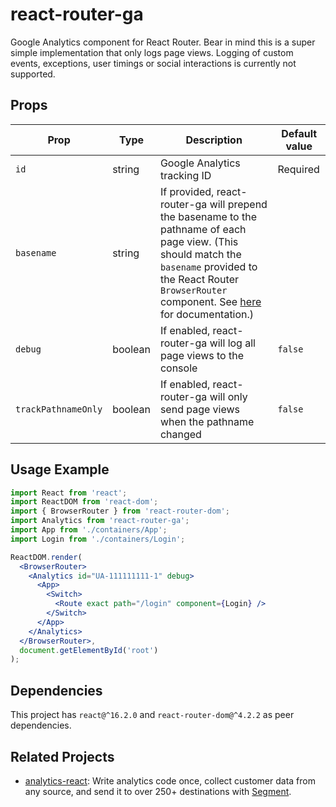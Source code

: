 # react-router-ga

Google Analytics component for React Router. Bear in mind this is a super simple implementation that only logs page views. Logging of custom events, exceptions, user timings or social interactions is currently not supported.

## Props

| Prop | Type | Description | Default value |
|------|------|-------------|---------------|
| `id` | string | Google Analytics tracking ID | Required |
| `basename` | string | If provided, react-router-ga will prepend the basename to the pathname of each page view. (This should match the `basename` provided to the React Router `BrowserRouter` component. See [here](https://github.com/ReactTraining/react-router/blob/master/packages/react-router-dom/docs/api/BrowserRouter.md#basename-string) for documentation.)
| `debug` | boolean | If enabled, react-router-ga will log all page views to the console | `false` |
| `trackPathnameOnly` | boolean | If enabled, react-router-ga will only send page views when the pathname changed | `false` |

## Usage Example

```jsx
import React from 'react';
import ReactDOM from 'react-dom';
import { BrowserRouter } from 'react-router-dom';
import Analytics from 'react-router-ga';
import App from './containers/App';
import Login from './containers/Login';

ReactDOM.render(
  <BrowserRouter>
    <Analytics id="UA-111111111-1" debug>
      <App>
        <Switch>
          <Route exact path="/login" component={Login} />
        </Switch>
      </App>
    </Analytics>
  </BrowserRouter>,
  document.getElementById('root')
);
```

## Dependencies

This project has `react@^16.2.0` and `react-router-dom@^4.2.2` as peer dependencies.

## Related Projects
+ [analytics-react](https://github.com/segmentio/analytics-react): Write analytics code once, collect customer data from any source, and send it to over 250+ destinations with [Segment](https://segment.com/).
